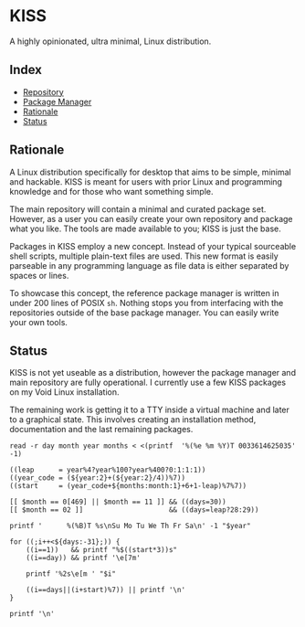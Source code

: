 # KISS

A highly opinionated, ultra minimal, Linux distribution.

## Index

- [Repository](https://github.com/kissx/packages)
- [Package Manager](https://github.com/kissx/kiss)
- [Rationale](#rationale)
- [Status](#status)


## Rationale

A Linux distribution specifically for desktop that aims to be simple, minimal and hackable. KISS is meant for users with prior Linux and programming knowledge and for those who want something simple.

The main repository will contain a minimal and curated package set. However, as a user you can easily create your own repository and package what you like. The tools are made available to you; KISS is just the base.

Packages in KISS employ a new concept. Instead of your typical sourceable shell scripts, multiple plain-text files are used. This new format is easily parseable in any programming language as file data is either separated by spaces or lines.

To showcase this concept, the reference package manager is written in under 200 lines of POSIX `sh`. Nothing stops you from interfacing with the repositories outside of the base package manager. You can easily write your own tools.

## Status

KISS is not yet useable as a distribution, however the package manager and main repository are fully operational. I currently use a few KISS packages on my Void Linux installation.

The remaining work is getting it to a TTY inside a virtual machine and later to a graphical state. This involves creating an installation method, documentation and the last remaining packages.

```
read -r day month year months < <(printf  '%(%e %m %Y)T 0033614625035' -1)

((leap      = year%4?year%100?year%400?0:1:1:1))
((year_code = (${year:2}+(${year:2}/4))%7))
((start     = (year_code+${months:month:1}+6+1-leap)%7%7))

[[ $month == 0[469] || $month == 11 ]] && ((days=30))
[[ $month == 02 ]]                     && ((days=leap?28:29))

printf '      %(%B)T %s\nSu Mo Tu We Th Fr Sa\n' -1 "$year"

for ((;i++<${days:-31};)) {
    ((i==1))   && printf "%$((start*3))s"
    ((i==day)) && printf '\e[7m'

    printf '%2s\e[m ' "$i"

    ((i==days||(i+start)%7)) || printf '\n'
}

printf '\n'
```
